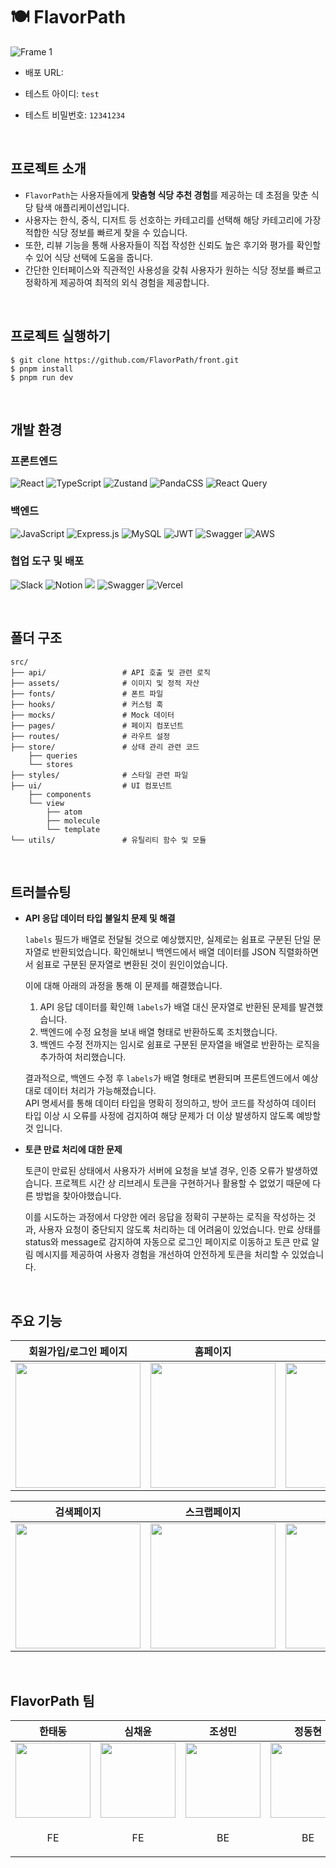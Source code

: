 # 🍽️ FlavorPath
![Frame 1](https://github.com/user-attachments/assets/1cdca922-bf25-439a-b17d-5c57dd094a6f)

- 배포 URL:

- 테스트 아이디: `test`

- 테스트 비밀번호: `12341234`

<br />

## 프로젝트 소개
- `FlavorPath`는 사용자들에게 **맞춤형 식당 추천 경험**를 제공하는 데 초점을 맞춘 식당 탐색 애플리케이션입니다.
- 사용자는 한식, 중식, 디저트 등 선호하는 카테고리를 선택해 해당 카테고리에 가장 적합한 식당 정보를 빠르게 찾을 수 있습니다.
- 또한, 리뷰 기능을 통해 사용자들이 직접 작성한 신뢰도 높은 후기와 평가를 확인할 수 있어 식당 선택에 도움을 줍니다.
- 간단한 인터페이스와 직관적인 사용성을 갖춰 사용자가 원하는 식당 정보를 빠르고 정확하게 제공하여 최적의 외식 경험을 제공합니다.

<br />

## 프로젝트 실행하기
```
$ git clone https://github.com/FlavorPath/front.git
$ pnpm install
$ pnpm run dev
```

<br />

## 개발 환경
### 프론트엔드
![React](https://img.shields.io/badge/react-%2320232a.svg?style=for-the-badge&logo=react&logoColor=%2361DAFB)
![TypeScript](https://img.shields.io/badge/typescript-%23007ACC.svg?style=for-the-badge&logo=typescript&logoColor=white)
![Zustand](https://img.shields.io/badge/zustand-%2320232a.svg?style=for-the-badge)
![PandaCSS](https://img.shields.io/badge/pandacss-%23FDE046.svg?style=for-the-badge)
![React Query](https://img.shields.io/badge/-React%20Query-FF4154?style=for-the-badge&logo=react%20query&logoColor=white)
<br />
### 백엔드
![JavaScript](https://img.shields.io/badge/javascript-%23323330.svg?style=for-the-badge&logo=javascript&logoColor=%23F7DF1E)
![Express.js](https://img.shields.io/badge/express.js-%23404d59.svg?style=for-the-badge&logo=express&logoColor=%2361DAFB)
![MySQL](https://img.shields.io/badge/mysql-4479A1.svg?style=for-the-badge&logo=mysql&logoColor=white)
![JWT](https://img.shields.io/badge/JWT-black?style=for-the-badge&logo=JSON%20web%20tokens)
![Swagger](https://img.shields.io/badge/-Swagger-%23Clojure?style=for-the-badge&logo=swagger&logoColor=white)
![AWS](https://img.shields.io/badge/AWS-%23FF9900.svg?style=for-the-badge&logo=amazon-aws&logoColor=white)
<br />
### 협업 도구 및 배포
![Slack](https://img.shields.io/badge/Slack-4A154B?style=for-the-badge&logo=slack&logoColor=white)
![Notion](https://img.shields.io/badge/Notion-%23000000.svg?style=for-the-badge&logo=notion&logoColor=white)
<img src="https://img.shields.io/badge/figma-%23F24E1E.svg?style=for-the-badge&logo=figma&logoColor=white" />
![Swagger](https://img.shields.io/badge/-Swagger-%23Clojure?style=for-the-badge&logo=swagger&logoColor=white)
![Vercel](https://img.shields.io/badge/vercel-%23000000.svg?style=for-the-badge&logo=vercel&logoColor=white)

<br />

## 폴더 구조
```
src/
├── api/                 # API 호출 및 관련 로직
├── assets/              # 이미지 및 정적 자산
├── fonts/               # 폰트 파일
├── hooks/               # 커스텀 훅
├── mocks/               # Mock 데이터
├── pages/               # 페이지 컴포넌트
├── routes/              # 라우트 설정
├── store/               # 상태 관리 관련 코드
    ├── queries
    └── stores
├── styles/              # 스타일 관련 파일
├── ui/                  # UI 컴포넌트
    ├── components
    └── view
        ├── atom
        ├── molecule
        └── template
└── utils/               # 유틸리티 함수 및 모듈
```

<br />

## 트러블슈팅
- **API 응답 데이터 타입 불일치 문제 및 해결**
  
  `labels` 필드가 배열로 전달될 것으로 예상했지만, 실제로는 쉼표로 구분된 단일 문자열로 반환되었습니다. 확인해보니 백엔드에서 배열 데이터를 JSON 직렬화하면서 쉼표로 구분된 문자열로 변환된 것이 원인이었습니다.<br/>
  
  이에 대해 아래의 과정을 통해 이 문제를 해결했습니다.
    1. API 응답 데이터를 확인해 `labels`가 배열 대신 문자열로 반환된 문제를 발견했습니다.
    2. 백엔드에 수정 요청을 보내 배열 형태로 반환하도록 조치했습니다.
    3. 백엔드 수정 전까지는 임시로 쉼표로 구분된 문자열을 배열로 반환하는 로직을 추가하여 처리했습니다.<br/>
    
  결과적으로, 백엔드 수정 후 `labels`가 배열 형태로 변환되며 프론트엔드에서 예상대로 데이터 처리가 가능해졌습니다.<br/>
  API 명세서를 통해 데이터 타입을 명확히 정의하고, 방어 코드를 작성하여 데이터 타입 이상 시 오류를 사정에 검지하여 해당 문제가 더 이상 발생하지 않도록 예방할 것 입니다.

- **토큰 만료 처리에 대한 문제**

    토큰이 만료된 상태에서 사용자가 서버에 요청을 보낼 경우, 인증 오류가 발생하였습니다. 프로젝트 시간 상 리브레시 토큰을 구현하거나 활용할 수 없었기 때문에 다른 방법을 찾아야했습니다.

    이를 시도하는 과정에서 다양한 에러 응답을 정확히 구분하는 로직을 작성하는 것과, 사용자 요청이 중단되지 않도록 처리하는 데 어려움이 있었습니다. 만료 상태를 status와 message로 감지하여 자동으로 로그인 페이지로 이동하고 토큰 만료 알림 메시지를 제공하여 사용자 경험을 개선하여 안전하게 토큰을 처리할 수 있었습니다.

<br />

## 주요 기능
| 회원가입/로그인 페이지 | 홈페이지 | 상세페이지 |
| -- | -- | -- |
|<img src="https://github.com/user-attachments/assets/2ffde60d-3cb9-4230-96aa-fa4c87c71df1" width="200" /> | <img src="https://github.com/user-attachments/assets/49f984da-0341-4bb5-8cae-b9828a4926b7" width="200" /> | <img src="https://github.com/user-attachments/assets/f918fb2d-3708-4d94-a235-3f6b14eba04d" width="200" /> |

| 검색페이지 | 스크랩페이지 | 마이페이지 |
| -- | -- | -- |
| <img src="https://github.com/user-attachments/assets/30ce62fc-43bf-47b0-9f5a-77370e0ae80e" width="200" /> |<img src="https://github.com/user-attachments/assets/b7281fce-b201-4056-b697-3905e6fd5151" width="200" /> |<img src="https://github.com/user-attachments/assets/7205e2f3-db5e-46e0-9ba8-37ba33a8cc30" width="200" />|

<br />

## FlavorPath 팀
| 한태동 | 심채윤 | 조성민 | 정동현 |
| -- | -- | -- | -- |
| <img src="https://avatars.githubusercontent.com/u/132195232?v=4" width="120" /> | <img src="https://avatars.githubusercontent.com/u/111689342?v=4" width="120" /> | <img src="https://avatars.githubusercontent.com/u/80831228?v=4" width="120" />  | <img src="https://avatars.githubusercontent.com/u/142657661?v=4" width="120" />  |
| <p align="center">FE</p> | <p align="center">FE</p> | <p align="center">BE</p> | <p align="center">BE</p> |
